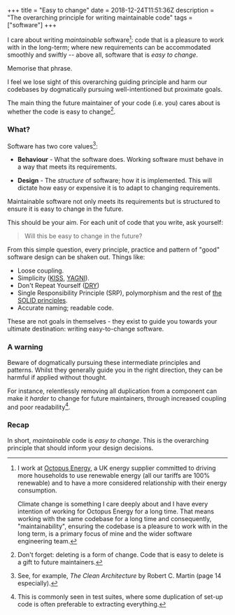 +++
title = "Easy to change"
date = 2018-12-24T11:51:36Z
description = "The overarching principle for writing maintainable code"
tags = ["software"]
+++

I care about writing _maintainable_ software[^octopus]: code that is a pleasure
to work with in the long-term; where new requirements can be accommodated
smoothly and swiftly -- above all, software that is _easy to change_.

Memorise that phrase.

I feel we lose sight of this overarching guiding principle and
harm our codebases by dogmatically pursuing well-intentioned but proximate goals. 

The main thing the future maintainer of your code (i.e. you) cares about is
whether the code is easy to change[^easy-to-delete]. 

### What?

Software has two core values[^clean-architecture]:

- **Behaviour** - What the software does. Working software must behave in a way that 
  meets its requirements.

- **Design** - The _structure_ of software; how it is implemented. This
  will dictate how easy or expensive it is to adapt to changing requirements.

Maintainable software not only meets its requirements but is structured to
ensure it is easy to change in the future. 

This should be your aim. For each unit of code that you write, ask yourself:

> Will this be easy to change in the future?

From this simple question, every principle, practice and pattern of "good" software
design can be shaken out. Things like:

- Loose coupling.
- Simplicity ([KISS](https://en.wikipedia.org/wiki/KISS_principle), [YAGNI](https://en.wikipedia.org/wiki/You_aren%27t_gonna_need_it)).
- Don't Repeat Yourself ([DRY](https://en.wikipedia.org/wiki/Don%27t_repeat_yourself))
- Single Responsibility Principle (SRP), polymorphism and the rest of [the SOLID principles](https://en.wikipedia.org/wiki/SOLID).
- Accurate naming; readable code.

These are not goals in themselves - they exist to guide you towards your
ultimate destination: writing easy-to-change software.

### A warning

Beware of dogmatically pursuing these intermediate principles
and patterns. Whilst they generally guide you in the right direction, they can be
harmful if applied without thought. 

For instance, relentlessly removing all duplication from a component can make it
_harder_ to change for future maintainers, through increased coupling and poor
readability[^test-suites]. 

### Recap

In short, _maintainable_ code is _easy to change_. 
This is the overarching principle that should inform your design decisions.


<!-- Footnotes -->

[^octopus]: I work at [Octopus Energy](https://octopus.energy)[^referral], a UK energy supplier committed to driving more
    households to use renewable energy (all our tariffs are 100% renewable) and to have a
    more considered relationship with their energy consumption[^agile]. 
    
    Climate change is something I care deeply about and I have every intention of
    working for Octopus Energy for a long time. That means working with the same
    codebase for a long time and consequently, "maintainability", ensuring the
    codebase is a pleasure to work with in the long term, is a primary focus of mine and the wider
    software engineering team.

[^clean-architecture]: See, for example, _The Clean Architecture_ by Robert C.
    Martin (page 14 especially).

[^easy-to-delete]: Don't forget: deleting is a form of change. Code that is easy to delete is a gift
    to future maintainers. 

[^test-suites]: This is commonly seen in test suites, where some duplication of
    set-up code is often preferable to extracting everything.

[^referral]: If you're in the position to switch suppliers, check-out our 
    [Trust Pilot reviews](https://uk.trustpilot.com/review/octopus.energy) and, if convinced, consider 
    using this [referral link](https://share.octopus.energy/tulip-fish-149) to
    switch to us which will give you £50 free credit when your supply has
    switched.

[^agile]: See, for example, our [Agile](https://octopus.energy/agile/) tariff which uses half-hourly pricing
    to steer consumption away from the peak hours (of 4pm to 7pm) which put the most strain on the
    national grid. 
